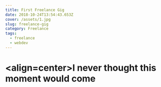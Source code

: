 ```yaml
---
title: First Freelance Gig
date: 2018-10-24T13:54:43.653Z
cover: /assets/1.jpg
slug: freelance-gig
category: Freelance
tags:
  - freelance
  - webdev
---
```

# <align=center>I never thought this moment would come</align>
